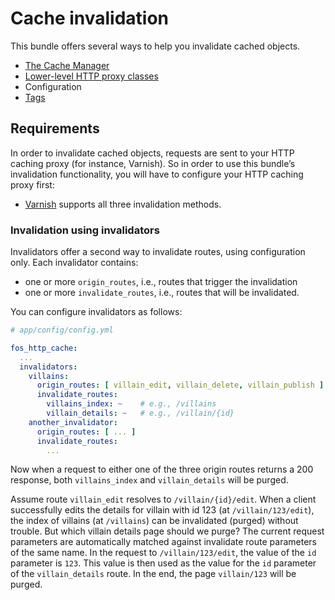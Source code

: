 Cache invalidation
==================

This bundle offers several ways to help you invalidate cached objects.

* [The Cache Manager](cache-manager.md)
* [Lower-level HTTP proxy classes](http-proxy.md)
* Configuration
* [Tags](tagging.md)

Requirements
------------

In order to invalidate cached objects, requests are sent to your HTTP caching
proxy (for instance, Varnish). So in order to use this bundle’s invalidation
functionality, you will have to configure your HTTP caching proxy first:

* [Varnish](varnish.md) supports all three invalidation methods.

### Invalidation using invalidators

Invalidators offer a second way to invalidate routes, using configuration only. Each invalidator contains:

* one or more `origin_routes`, i.e., routes that trigger the invalidation
* one or more `invalidate_routes`, i.e., routes that will be invalidated.

You can configure invalidators as follows:
```yaml
# app/config/config.yml

fos_http_cache:
  ...
  invalidators:
    villains:
      origin_routes: [ villain_edit, villain_delete, villain_publish ]
      invalidate_routes:
        villains_index: ~    # e.g., /villains
        villain_details: ~   # e.g., /villain/{id}
    another_invalidator:
      origin_routes: [ ... ]
      invalidate_routes:
        ...
```

Now when a request to either one of the three origin routes returns a 200 response, both `villains_index` and
`villain_details` will be purged.

Assume route `villain_edit` resolves to `/villain/{id}/edit`. When a client successfully edits the details for villain
with id 123 (at `/villain/123/edit`), the index of villains (at `/villains`) can be invalidated (purged) without
trouble. But which villain details page should we purge? The current request parameters are automatically matched
against invalidate route parameters of the same name. In the request to `/villain/123/edit`, the value of the `id`
parameter is `123`. This value is then used as the value for the `id` parameter of the `villain_details` route. In the
end, the page `villain/123` will be purged.